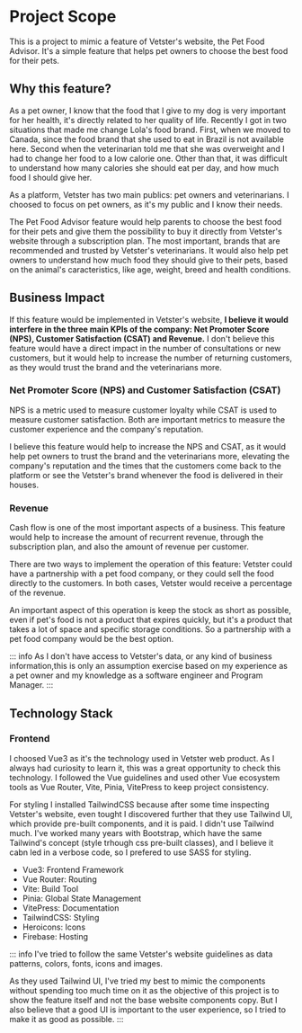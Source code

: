 # Project Scope

This is a project to mimic a feature of Vetster's website, the Pet Food Advisor. It's a simple feature that helps pet owners to choose the best food for their pets.

## Why this feature?

As a pet owner, I know that the food that I give to my dog is very important for her health, it's directly related to her quality of life. Recently I got in two situations that made me change Lola's food brand. First, when we moved to Canada, since the food brand that she used to eat in Brazil is not available here. Second when the veterinarian told me that she was overweight and I had to change her food to a low calorie one. Other than that, it was difficult to understand how many calories she should eat per day, and how much food I should give her.

As a platform, Vetster has two main publics: pet owners and veterinarians. I choosed to focus on pet owners, as it's my public and I know their needs.

The Pet Food Advisor feature would help parents to choose the best food for their pets and give them the possibility to buy it directly from Vetster's website through a subscription plan. The most important, brands that are recommended and trusted by Vetster's veterinarians. It would also help pet owners to understand how much food they should give to their pets, based on the animal's caracteristics, like age, weight, breed and health conditions.

## Business Impact

If this feature would be implemented in Vetster's website, **I believe it would interfere in the three main KPIs of the company: Net Promoter Score (NPS), Customer Satisfaction (CSAT) and Revenue.**
I don't believe this feature would have a direct impact in the number of consultations or new customers, but it would help to increase the number of returning customers, as they would trust the brand and the veterinarians more.

### Net Promoter Score (NPS) and Customer Satisfaction (CSAT)

NPS is a metric used to measure customer loyalty while CSAT is used to measure customer satisfaction. Both are important metrics to measure the customer experience and the company's reputation.

I believe this feature would help to increase the NPS and CSAT, as it would help pet owners to trust the brand and the veterinarians more, elevating the company's reputation and the times that the customers come back to the platform or see the Vetster's brand whenever the food is delivered in their houses.

### Revenue

Cash flow is one of the most important aspects of a business. This feature would help to increase the amount of recurrent revenue, through the subscription plan, and also the amount of revenue per customer.

There are two ways to implement the operation of this feature: Vetster could have a partnership with a pet food company, or they could sell the food directly to the customers. In both cases, Vetster would receive a percentage of the revenue.

An important aspect of this operation is keep the stock as short as possible, even if pet's food is not a product that expires quickly, but it's a product that takes a lot of space and specific storage conditions. So a partnership with a pet food company would be the best option.

::: info
As I don't have access to Vetster's data, or any kind of business information,this is only an assumption exercise based on my experience as a pet owner and my knowledge as a software engineer and Program Manager.
:::

## Technology Stack

### Frontend

I choosed Vue3 as it's the technology used in Vetster web product. As I always had curiosity to learn it, this was a great opportunity to check this technology. I followed the Vue guidelines and used other Vue ecosystem tools as Vue Router, Vite, Pinia, VitePress to keep project consistency.

For styling I installed TailwindCSS because after some time inspecting Vetster's website, even tought I discovered further that they use Tailwind UI, which provide pre-built components, and it is paid.
I didn't use Tailwind much. I've worked many years with Bootstrap, which have the same Tailwind's concept (style trhough css pre-built classes), and I believe it cabn led in a verbose code, so I prefered to use SASS for styling.

- Vue3: Frontend Framework
- Vue Router: Routing
- Vite: Build Tool
- Pinia: Global State Management
- VitePress: Documentation
- TailwindCSS: Styling
- Heroicons: Icons
- Firebase: Hosting

::: info
I've tried to follow the same Vetster's website guidelines as data patterns, colors, fonts, icons and images.

As they used Tailwind UI, I've tried my best to mimic the components without spending too much time on it as the objective of this project is to show the feature itself and not the base website components copy. But I also believe that a good UI is important to the user experience, so I tried to make it as good as possible.
:::
